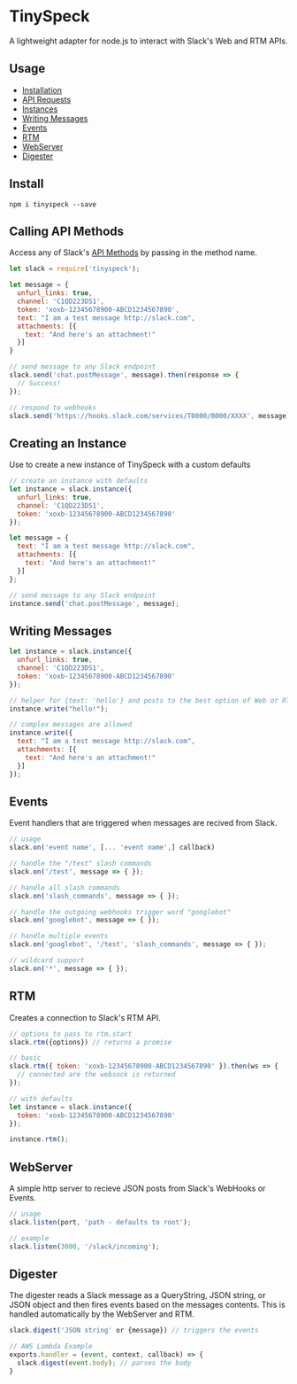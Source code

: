 # TinySpeck

A lightweight adapter for node.js to interact with Slack's Web and RTM APIs.

## Usage
* [Installation](#install)
* [API Requests](#calling-api-methods)
* [Instances](#creating-an-instance)
* [Writing Messages](#writing-messages)
* [Events](#events)
* [RTM](#rtm)
* [WebServer](#webserver)
* [Digester](#digester)

## Install
```
npm i tinyspeck --save
```

## Calling API Methods
Access any of Slack's [API Methods](https://api.slack.com/methods) by passing in the method name.
```javascript
let slack = require('tinyspeck');

let message = {
  unfurl_links: true,
  channel: 'C1QD223DS1',
  token: 'xoxb-12345678900-ABCD1234567890',
  text: "I am a test message http://slack.com",
  attachments: [{
    text: "And here's an attachment!"
  }]
}

// send message to any Slack endpoint
slack.send('chat.postMessage', message).then(response => {
  // Success!
});

// respond to webhooks
slack.send('https://hooks.slack.com/services/T0000/B000/XXXX', message);
```


## Creating an Instance
Use to create a new instance of TinySpeck with a custom defaults

```javascript
// create an instance with defaults
let instance = slack.instance({
  unfurl_links: true,
  channel: 'C1QD223DS1',
  token: 'xoxb-12345678900-ABCD1234567890'  
});

let message = {
  text: "I am a test message http://slack.com",
  attachments: [{
    text: "And here's an attachment!"
  }]
};

// send message to any Slack endpoint
instance.send('chat.postMessage', message);
```

## Writing Messages
```javascript
let instance = slack.instance({
  unfurl_links: true,
  channel: 'C1QD223DS1',
  token: 'xoxb-12345678900-ABCD1234567890'  
});

// helper for {text: 'hello'} and posts to the best option of Web or RTM
instance.write("hello!");

// complex messages are allowed
instance.write({
  text: "I am a test message http://slack.com",
  attachments: [{
    text: "And here's an attachment!"
  }]
});
```

## Events
Event handlers that are triggered when messages are recived from Slack.

```javascript
// usage
slack.on('event name', [... 'event name',] callback)

// handle the "/test" slash commands
slack.on('/test', message => { });

// handle all slash commands
slack.on('slash_commands', message => { });

// handle the outgoing webhooks trigger word "googlebot"
slack.on('googlebot', message => { });

// handle multiple events
slack.on('googlebot', '/test', 'slash_commands', message => { });

// wildcard support
slack.on('*', message => { });
```

## RTM
Creates a connection to Slack's RTM API.
```javascript
// options to pass to rtm.start
slack.rtm({options}) // returns a promise

// basic
slack.rtm({ token: 'xoxb-12345678900-ABCD1234567890' }).then(ws => {    
  // connected are the websock is returned
});

// with defaults
let instance = slack.instance({
  token: 'xoxb-12345678900-ABCD1234567890'  
});

instance.rtm();
```

## WebServer
A simple http server to recieve JSON posts from Slack's WebHooks or Events.

```javascript
// usage
slack.listen(port, 'path - defaults to root');

// example
slack.listen(3000, '/slack/incoming');
```

## Digester
The digester reads a Slack message as a QueryString, JSON string, or JSON object and then fires events based on the messages contents. This is handled automatically by the WebServer and RTM.

```javascript
slack.digest('JSON string' or {message}) // triggers the events

// AWS Lambda Example
exports.handler = (event, context, callback) => {
  slack.digest(event.body); // parses the body  
}
```
